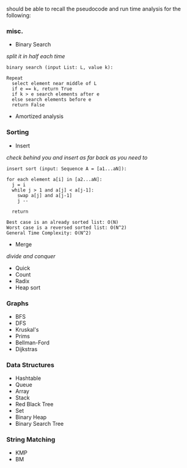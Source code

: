 should be able to recall the pseudocode and run time analysis for the following:

### misc.

- Binary Search

*split it in half each time*

```
binary search (input List: L, value k):

Repeat
  select element near middle of L
  if e == k, return True
  if k > e search elements after e
  else search elements before e
  return False
```



- Amortized analysis

### Sorting

- Insert

*check behind you and insert as far back as you need to*

```
insert sort (input: Sequence A = [a1...aN]):

for each element a[i] in [a2...aN]:
  j = i
  while j > 1 and a[j] < a[j-1]:
    swap a[j] and a[j-1]
    j --
    
  return
```

```
Best case is an already sorted list: O(N)
Worst case is a reversed sorted list: O(N^2)
General Time Complexity: O(N^2)
```

- Merge

*divide and conquer*


- Quick
- Count
- Radix
- Heap sort

### Graphs

- BFS
- DFS
- Kruskal's
- Prims
- Bellman-Ford
- Dijkstras

### Data Structures

- Hashtable
- Queue
- Array
- Stack
- Red Black Tree
- Set
- Binary Heap
- Binary Search Tree

### String Matching 

- KMP
- BM 

